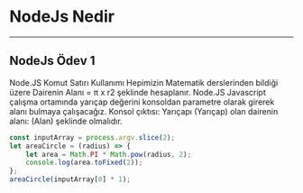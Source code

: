 # NodeJs Nedir
****
## NodeJs Ödev 1
Node.JS Komut Satırı Kullanımı
Hepimizin Matematik derslerinden bildiği üzere Dairenin Alanı = π x r2 şeklinde hesaplanır. Node.JS Javascript çalışma ortamında yarıçap değerini konsoldan parametre olarak girerek alanı bulmaya çalışacağız. Konsol çıktısı: Yarıçapı (Yarıçap) olan dairenin alanı: (Alan) şeklinde olmalıdır.
```js
const inputArray = process.argv.slice(2);
let areaCircle = (radius) => {
    let area = Math.PI * Math.pow(radius, 2);
    console.log(area.toFixed(2));
};
areaCircle(inputArray[0] * 1);
```